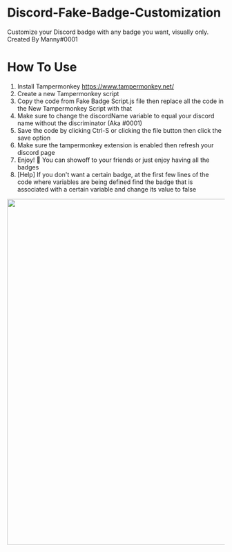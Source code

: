 # Discord-Fake-Badge-Customization 
Customize your Discord badge with any badge you want, visually only. Created By Manny#0001
# How To Use
1. Install Tampermonkey https://www.tampermonkey.net/
2. Create a new Tampermonkey script 
3. Copy the code from Fake Badge Script.js file then replace all the code in the New Tampermonkey Script with that
4. Make sure to change the discordName variable to equal your discord name without the discriminator (Aka #0001)
5. Save the code by clicking Ctrl-S or clicking the file button then click the save option
6. Make sure the tampermonkey extension is enabled then refresh your discord page
7. Enjoy! 🎉 You can showoff to your friends or just enjoy having all the badges
8. [Help] If you don't want a certain badge, at the first few lines of the code where variables are being defined find the badge that is associated with a certain variable and change its value to false
<div id="header" align="center">
  <img src="https://media.discordapp.net/attachments/1099480875151921303/1106710171503308890/image.png?width=562&height=353" width="800"/>
</div>
